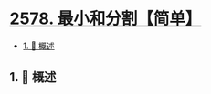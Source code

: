 # [2578. 最小和分割【简单】](https://github.com/Tdahuyou/TNotes.leetcode/tree/main/notes/2578.%20%E6%9C%80%E5%B0%8F%E5%92%8C%E5%88%86%E5%89%B2%E3%80%90%E7%AE%80%E5%8D%95%E3%80%91)

<!-- region:toc -->

- [1. 📝 概述](#1--概述)

<!-- endregion:toc -->

## 1. 📝 概述
